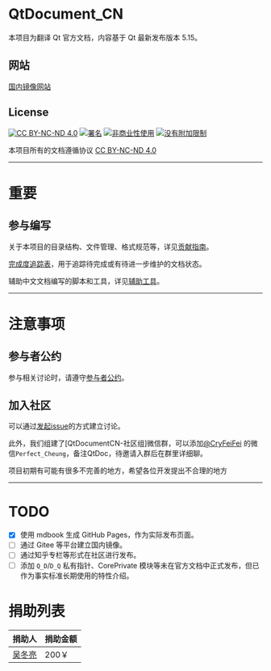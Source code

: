 # QtDocument_CN

本项目为翻译 Qt 官方文档，内容基于 Qt 最新发布版本 5.15。

## 网站

[国内镜像网站](https://www.qtdoc.cn)

## License
[![CC BY-NC-ND 4.0](https://creativecommons.org/images/deed/svg/cc_blue.svg)](https://creativecommons.org/licenses/by-nc-nd/4.0/deed.zh)
[![署名](https://creativecommons.org/images/deed/svg/attribution_icon_blue.svg)](https://creativecommons.org/licenses/by-nc-nd/4.0/deed.zh)
[![非商业性使用](https://creativecommons.org/images/deed/svg/nc_blue.svg)](https://creativecommons.org/licenses/by-nc-nd/4.0/deed.zh)
[![没有附加限制](https://creativecommons.org/images/deed/svg/nd_blue.svg)](https://creativecommons.org/licenses/by-nc-nd/4.0/deed.zh)

本项目所有的文档遵循协议 [CC BY-NC-ND 4.0](https://creativecommons.org/licenses/by-nc-nd/4.0/deed.zh)

---

# 重要

## 参与编写
关于本项目的目录结构、文件管理、格式规范等，详见[贡献指南](CONTRIBUTING.md)。

[完成度追踪表](completeness_tracking.md)，用于追踪待完成或有待进一步维护的文档状态。

辅助中文文档编写的脚本和工具，详见[辅助工具](https://github.com/QtDocumentCN/Tools)。

---

# 注意事项

## 参与者公约
参与相关讨论时，请遵守[参与者公约](CODE_OF_CONDUCT.md)。

## 加入社区
可以通过[发起issue](https://github.com/QtDocumentCN/QtDocumentCN/issues/new)的方式建立讨论。

此外，我们组建了[QtDocumentCN-社区组]微信群，可以添加[@CryFeiFei](https://github.com/CryFeiFei) 的微信`Perfect_Cheung`，备注QtDoc，待邀请入群后在群里详细聊。

项目初期有可能有很多不完善的地方，希望各位开发提出不合理的地方

---

# TODO

- [x] 使用 mdbook 生成 GitHub Pages，作为实际发布页面。
- [ ] 通过 Gitee 等平台建立国内镜像。
- [ ] 通过知乎专栏等形式在社区进行发布。
- [ ] 添加 `Q_D`/`D_Q` 私有指针、CorePrivate 模块等未在官方文档中正式发布，但已作为事实标准长期使用的特性介绍。

# 捐助列表

| 捐助人 | 捐助金额|
| -------: | :--------- |
| [吴冬亮](https://github.com/abc881858)| 200￥|
